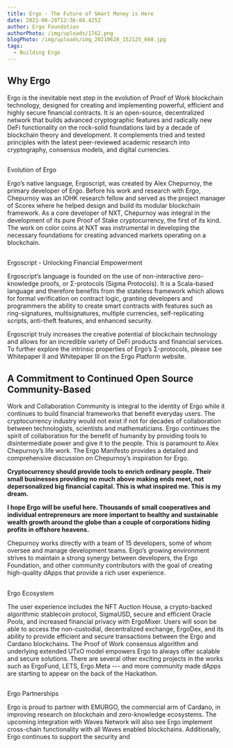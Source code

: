 ```yaml
---
title: Ergo - The Future of Smart Money is Here
date: 2021-06-28T12:36:04.425Z
author: Ergo Foundation
authorPhoto: /img/uploads/1762.png
blogPhoto: /img/uploads/img_20210628_152125_660.jpg
tags:
  - Building Ergo
---
```

## Why Ergo


Ergo is the inevitable next step in the evolution of Proof of Work blockchain technology, designed for
creating and implementing powerful, efficient and highly secure financial contracts. It is an open-source,
decentralized network that builds advanced cryptographic features and radically new DeFi functionality on
the rock-solid foundations laid by a decade of blockchain theory and development. It complements tried
and tested principles with the latest peer-reviewed academic research into cryptography, consensus
models, and digital currencies.

## 
Evolution of Ergo


Ergo’s native language, Ergoscript, was created by Alex Chepurnoy, the primary developer of Ergo.
Before his work and research with Ergo, Chepurnoy was an IOHK research fellow and served as the
project manager of Scorex where he helped design and build its modular blockchain framework. As a
core developer of NXT, Chepurnoy was integral in the development of its pure Proof of Stake
cryptocurrency, the first of its kind. The work on color coins at NXT was instrumental in developing the
necessary foundations for creating advanced markets operating on a blockchain.

## 
Ergoscript - Unlocking Financial Empowerment


Ergoscript’s language is founded on the use of non-interactive zero-knowledge proofs, or Σ-protocols
(Sigma Protocols). It is a Scala-based language and therefore benefits from the stateless framework
which allows for formal verification on contract logic, granting developers and programmers the ability to
create smart contracts with features such as ring-signatures, multisignatures, multiple currencies,
self-replicating scripts, anti-theft features, and enhanced security.


Ergoscript truly increases the creative potential of blockchain technology and allows for an incredible
variety of DeFi products and financial services. To further explore the intrinsic properties of Ergo’s
Σ-protocols, please see Whitepaper II and Whitepaper III on the Ergo Platform website.

## A Commitment to Continued Open Source Community-Based


Work and Collaboration
Community is integral to the identity of Ergo while it continues to build financial frameworks that benefit
everyday users. The cryptocurrency industry would not exist if not for decades of collaboration between
technologists, scientists and mathematicians. Ergo continues the spirit of collaboration for the benefit of
humanity by providing tools to disintermediate power and give it to the people. This is paramount to Alex
Chepurnoy’s life work. The Ergo Manifesto provides a detailed and comprehensive discussion on
Chepurnoy’s inspiration for Ergo.


**Cryptocurrency should provide tools to enrich ordinary people. Their small businesses
providing no much above making ends meet, not depersonalized big financial capital. This
is what inspired me. This is my dream.**


**I hope Ergo will be useful here. Thousands of small cooperatives and individual
entrepreneurs are more important to healthy and sustainable wealth growth around the
globe than a couple of corporations hiding profits in offshore heavens.**


Chepurnoy works directly with a team of 15 developers, some of whom oversee and manage
development teams. Ergo’s growing environment strives to maintain a strong synergy between
developers, the Ergo Foundation, and other community contributors with the goal of creating high-quality
dApps that provide a rich user experience.

## 
Ergo Ecosystem


The user experience includes the NFT Auction House, a crypto-backed algorithmic stablecoin protocol,
SigmaUSD, secure and efficient Oracle Pools, and increased financial privacy with ErgoMixer. Users will
soon be able to access the non-custodial, decentralized exchange, ErgoDex, and its ability to provide
efficient and secure transactions between the Ergo and Cardano blockchains. The Proof of Work
consensus algorithm and underlying extended UTxO model empowers Ergo to always offer scalable and
secure solutions. There are several other exciting projects in the works such as ErgoFund, LETS,
Ergo.Meta --- and more community made dApps are starting to appear on the back of the Hackathon.

## 
Ergo Partnerships


Ergo is proud to partner with EMURGO, the commercial arm of Cardano, in improving research on
blockchain and zero-knowledge ecosystems. The upcoming integration with Waves Network will also see
Ergo implement cross-chain functionality with all Waves enabled blockchains. Additionally, Ergo continues
to support the security and